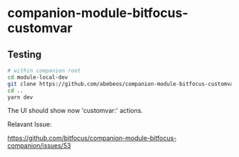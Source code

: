 # companion-module-bitfocus-customvar

## Testing

```sh
# within companion root
cd module-local-dev
git clone https://github.com/abebeos/companion-module-bitfocus-customvar
cd ..
yarn dev
```

The UI should show now 'customvar:' actions.

Relavant Issue:

https://github.com/bitfocus/companion-module-bitfocus-companion/issues/53
